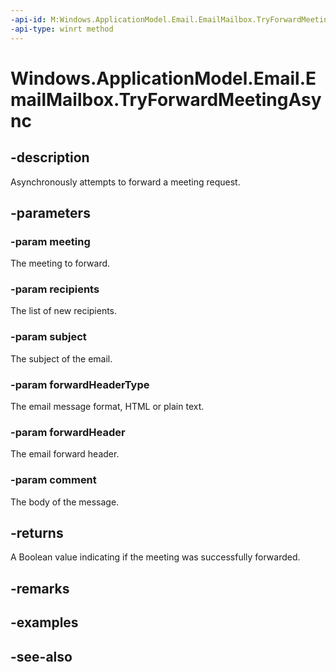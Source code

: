 ----api-id: M:Windows.ApplicationModel.Email.EmailMailbox.TryForwardMeetingAsync(Windows.ApplicationModel.Email.EmailMessage,Windows.Foundation.Collections.IIterable{Windows.ApplicationModel.Email.EmailRecipient},System.String,Windows.ApplicationModel.Email.EmailMessageBodyKind,System.String,System.String)
-api-type: winrt method
---<!-- Method syntaxpublic Windows.Foundation.IAsyncOperation<bool> TryForwardMeetingAsync(Windows.ApplicationModel.Email.EmailMessage meeting, Windows.Foundation.Collections.IIterable<Windows.ApplicationModel.Email.EmailRecipient> recipients, System.String subject, Windows.ApplicationModel.Email.EmailMessageBodyKind forwardHeaderType, System.String forwardHeader, System.String comment)--># Windows.ApplicationModel.Email.EmailMailbox.TryForwardMeetingAsync## -descriptionAsynchronously attempts to forward a meeting request.## -parameters### -param meetingThe meeting to forward.### -param recipientsThe list of new recipients.### -param subjectThe subject of the email.### -param forwardHeaderTypeThe email message format, HTML or plain text.### -param forwardHeaderThe email forward header.### -param commentThe body of the message.## -returnsA Boolean value indicating if the meeting was successfully forwarded.## -remarks## -examples## -see-also